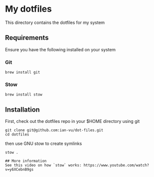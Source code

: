 # My dotfiles

This directory contains the dotfiles for my system

## Requirements

Ensure you have the following installed on your system

### Git

```
brew install git
```

### Stow

```
brew install stow
```

## Installation

First, check out the dotfiles repo in your $HOME directory using git

```
git clone git@github.com:ian-vu/dot-files.git
cd dotfiles
```

then use GNU stow to create symlinks

```
stow .

## More information
See this video on how `stow` works: https://www.youtube.com/watch?v=y6XCebnB9gs
```
